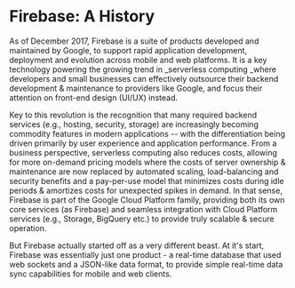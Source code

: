 # Firebase: A History

As of December 2017, Firebase is a suite of products developed and maintained by Google, to support rapid application development, deployment and evolution across mobile and web platforms. It is a key technology powering the growing trend in _serverless computing _where developers and small businesses can effectively outsource their backend development & maintenance to providers like Google, and focus their attention on front-end design \(UI/UX\) instead. 

Key to this revolution is the recognition that many required backend services \(e.g., hosting, security, storage\) are increasingly becoming commodity features in modern applications -- with the differentiation being driven primarily by user experience and application performance. From a business perspective, serverless computing also reduces costs, allowing for more on-demand pricing models where the costs of server ownership & maintenance are now replaced by automated scaling, load-balancing and security benefits and a pay-per-use model that minimizes costs during idle periods & amortizes costs for unexpected spikes in demand. In that sense, Firebase is part of the Google Cloud Platform family, providing both its own core services \(as Firebase\) and seamless integration with Cloud Platform services \(e.g., Storage, BigQuery etc.\) to provide truly scalable & secure operation.

But Firebase actually started off as a very different beast. At it's start, Firebase was essentially just one product - a real-time database that used web sockets and a JSON-like data format, to provide simple real-time data sync capabilities for mobile and web clients.



